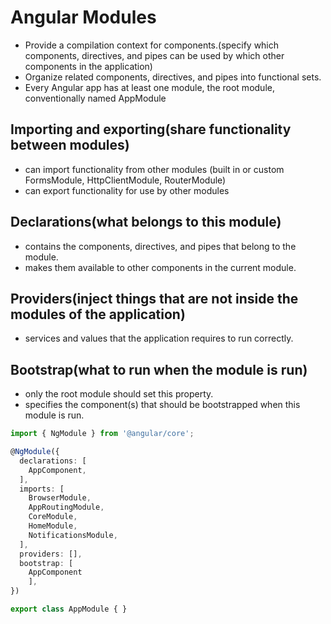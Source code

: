 # Angular Modules

 - Provide a compilation context for components.(specify which components, directives, and pipes can be used by which other components in the application)
 - Organize related components, directives, and pipes into functional sets.
 - Every Angular app has at least one module, the root module, conventionally named AppModule
 
 ## Importing and exporting(share functionality between modules)
  - can import functionality from other modules (built in or custom FormsModule, HttpClientModule, RouterModule)
  - can export functionality for use by other modules

 ## Declarations(what belongs to this module)
  - contains the components, directives, and pipes that belong to the module.
  - makes them available to other components in the current module.

 ## Providers(inject things that are not inside the modules of the application)
  - services and values that the application requires to run correctly.

 ## Bootstrap(what to run when the module is run)
  - only the root module should set this property.
  - specifies the component(s) that should be bootstrapped when this module is run.

```typescript
import { NgModule } from '@angular/core';

@NgModule({
  declarations: [
    AppComponent,
  ],
  imports: [
    BrowserModule,
    AppRoutingModule,
    CoreModule,
    HomeModule,
    NotificationsModule,
  ],
  providers: [],
  bootstrap: [
    AppComponent
    ],
})

export class AppModule { }

```